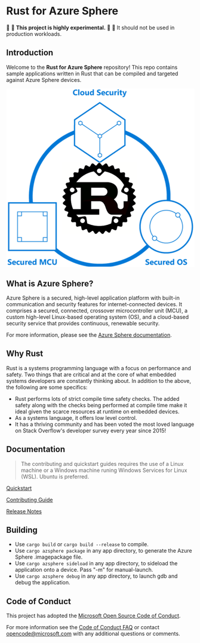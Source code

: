# Rust for Azure Sphere

:construction: :construction: **This project is highly experimental.** :construction: :construction:
It should not be used in production workloads.

## Introduction

Welcome to the **Rust for Azure Sphere** repository! This repo contains sample applications written in Rust that can be compiled and targeted against Azure Sphere devices.

 <p align="center">
    <img src="./media/rust-azure-sphere.png" alt="Rust Azure Sphere Logo">
 </p>

## What is Azure Sphere?
Azure Sphere is a secured, high-level application platform with built-in communication and security features for internet-connected devices. It comprises a secured, connected, crossover microcontroller unit (MCU), a custom high-level Linux-based operating system (OS), and a cloud-based security service that provides continuous, renewable security.

For more information, please see the [Azure Sphere documentation](https://docs.microsoft.com/en-us/azure-sphere/).

 ## Why Rust
Rust is a systems programming language with a focus on performance and safety. Two things that are critical and at the core of what embedded systems developers are constantly thinking about. In addition to the above, the following are some specifics:

- Rust performs lots of strict compile time safety checks. The added safety along with the checks being performed at compile time make it ideal given the scarce resources at runtime on embedded devices.
- As a systems language, it offers low level control.
- It has a thriving community and has been voted the most loved language on Stack Overflow's developer survey every year since 2015!

## Documentation

> The contributing and quickstart guides requires the use of a Linux machine or a Windows machine runing Windows Services for Linux (WSL).  Ubuntu is preferred.

[Quickstart](./docs/quickstart.md)

[Contributing Guide](./docs/contributing.md)

[Release Notes](./docs/relnotes.md)

## Building

- Use `cargo build` or `cargo build --release` to compile.
- Use `cargo azsphere package` in any app directory, to generate the Azure Sphere .imagepackage file.
- Use `cargo azsphere sideload` in any app directory, to sideload the application onto a device.  Pass "-m" for manual-launch.
- Use `cargo azsphere debug` in any app directory, to launch gdb and debug the application.

## Code of Conduct

This project has adopted the [Microsoft Open Source Code of
Conduct](https://opensource.microsoft.com/codeofconduct/).

For more information see the [Code of Conduct
FAQ](https://opensource.microsoft.com/codeofconduct/faq/) or contact
[opencode@microsoft.com](mailto:opencode@microsoft.com) with any additional questions or comments.